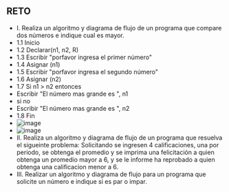 ## RETO
* I. Realiza un algoritmo y diagrama de flujo de un programa que compare dos números e indique cual es mayor.
* 1.1 Inicio
* 1.2 Declarar(n1, n2, R)
* 1.3 Escribir "porfavor ingresa el primer número"
* 1.4 Asignar (n1)
* 1.5 Escribir "porfavor ingresa el segundo número"
* 1.6 Asignar (n2)
* 1.7 Si n1 > n2 entonces 
* Escribir "El número mas grande es ", n1 
* si no 
* Escribir "El número mas grande es ", n2
* 1.8 Fin
* ![image](https://user-images.githubusercontent.com/99296446/167272003-35a6c446-e60f-4e1d-81fa-1397f014d902.png)
* ![image](https://user-images.githubusercontent.com/99296446/167272008-e0483b92-d18d-4aea-a130-100150b2a3b0.png)
* II. Realiza un algoritmo y diagrama de flujo de un programa que resuelva el sigueinte problema: Solicitando se ingresen 4 calificaciones, una por periodo, se obtenga   el promedio y se imprima una felicitación a quien obtenga un promedio mayor a 6, y se le informe ha reprobado a quien obtenga una calificacion menor a 6.
* III. Realizar un algoritmo y diagrama de flujo para un programa que solicite un número e indique si es par o impar.
